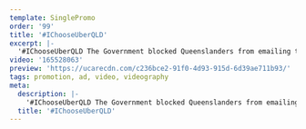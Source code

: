```yaml
---
template: SinglePromo
order: '99'
title: '#IChooseUberQLD'
excerpt: |-
  '#IChooseUberQLD The Government blocked Queenslanders from emailing the Premier and State MP’s to show their support for ridesharing. The Edit Suite captured and created a video of 15,000 letters being delivered by horse and cart directly to Premier Palaszcuzuk’s office.'
video: '165528063'
preview: 'https://ucarecdn.com/c236bce2-91f0-4d93-915d-6d39ae711b93/'
tags: promotion, ad, video, videography
meta:
  description: |-
    '#IChooseUberQLD The Government blocked Queenslanders from emailing the Premier and State MP’s to show their support for ridesharing. The Edit Suite captured and created a video of 15,000 letters being delivered by horse and cart directly to Premier Palaszcuzuk’s office.'
  title: '#IChooseUberQLD'
---
```

